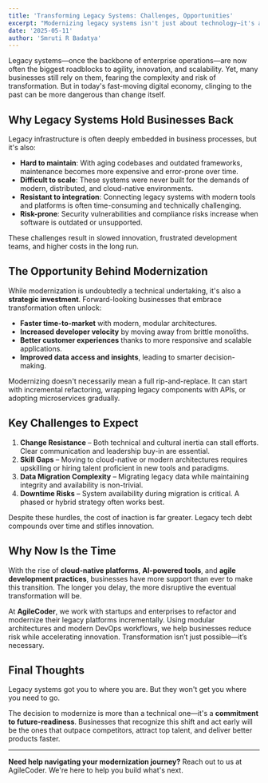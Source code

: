 ```yaml
---
title: 'Transforming Legacy Systems: Challenges, Opportunities'
excerpt: "Modernizing legacy systems isn't just about technology—it's about unlocking agility, innovation, and future-proofing your business. In this blog, we explore the core challenges of transformation and why businesses that modernize stand to gain a decisive competitive edge."
date: '2025-05-11'
author: 'Smruti R Badatya'
---
```


Legacy systems—once the backbone of enterprise operations—are now often the biggest roadblocks to agility, innovation, and scalability. Yet, many businesses still rely on them, fearing the complexity and risk of transformation. But in today's fast-moving digital economy, clinging to the past can be more dangerous than change itself.

## Why Legacy Systems Hold Businesses Back

Legacy infrastructure is often deeply embedded in business processes, but it's also:

- **Hard to maintain**: With aging codebases and outdated frameworks, maintenance becomes more expensive and error-prone over time.
- **Difficult to scale**: These systems were never built for the demands of modern, distributed, and cloud-native environments.
- **Resistant to integration**: Connecting legacy systems with modern tools and platforms is often time-consuming and technically challenging.
- **Risk-prone**: Security vulnerabilities and compliance risks increase when software is outdated or unsupported.

These challenges result in slowed innovation, frustrated development teams, and higher costs in the long run.

## The Opportunity Behind Modernization

While modernization is undoubtedly a technical undertaking, it's also a **strategic investment**. Forward-looking businesses that embrace transformation often unlock:

- **Faster time-to-market** with modern, modular architectures.
- **Increased developer velocity** by moving away from brittle monoliths.
- **Better customer experiences** thanks to more responsive and scalable applications.
- **Improved data access and insights**, leading to smarter decision-making.

Modernizing doesn't necessarily mean a full rip-and-replace. It can start with incremental refactoring, wrapping legacy components with APIs, or adopting microservices gradually.

## Key Challenges to Expect

1. **Change Resistance** – Both technical and cultural inertia can stall efforts. Clear communication and leadership buy-in are essential.
2. **Skill Gaps** – Moving to cloud-native or modern architectures requires upskilling or hiring talent proficient in new tools and paradigms.
3. **Data Migration Complexity** – Migrating legacy data while maintaining integrity and availability is non-trivial.
4. **Downtime Risks** – System availability during migration is critical. A phased or hybrid strategy often works best.

Despite these hurdles, the cost of inaction is far greater. Legacy tech debt compounds over time and stifles innovation.

## Why Now Is the Time

With the rise of **cloud-native platforms**, **AI-powered tools**, and **agile development practices**, businesses have more support than ever to make this transition. The longer you delay, the more disruptive the eventual transformation will be.

At **AgileCoder**, we work with startups and enterprises to refactor and modernize their legacy platforms incrementally. Using modular architectures and modern DevOps workflows, we help businesses reduce risk while accelerating innovation. Transformation isn’t just possible—it’s necessary.

## Final Thoughts

Legacy systems got you to where you are. But they won't get you where you need to go.

The decision to modernize is more than a technical one—it's a **commitment to future-readiness**. Businesses that recognize this shift and act early will be the ones that outpace competitors, attract top talent, and deliver better products faster.

---

**Need help navigating your modernization journey?** Reach out to us at AgileCoder. We're here to help you build what's next.
